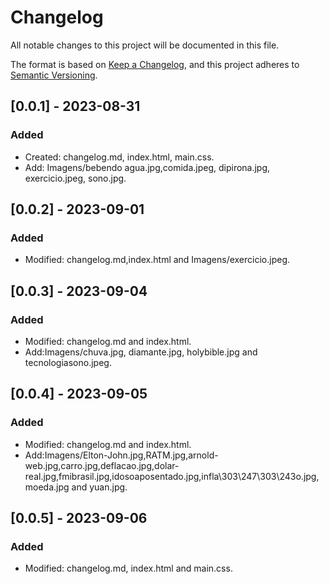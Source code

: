 # Changelog

All notable changes to this project will be documented in this file.

The format is based on [Keep a Changelog](https://keepachangelog.com/en/1.0.0/),
and this project adheres to [Semantic Versioning](https://semver.org/spec/v2.0.0.html).

## [0.0.1] - 2023-08-31

### Added

- Created: changelog.md, index.html, main.css.  
- Add: Imagens/bebendo agua.jpg,comida.jpeg, dipirona.jpg, exercicio.jpeg, sono.jpg.


## [0.0.2] - 2023-09-01

### Added

- Modified: changelog.md,index.html and Imagens/exercicio.jpeg.


## [0.0.3] - 2023-09-04

### Added

- Modified: changelog.md and index.html.
- Add:Imagens/chuva.jpg, diamante.jpg, holybible.jpg and tecnologiasono.jpeg.



## [0.0.4] - 2023-09-05

### Added

- Modified: changelog.md and index.html.
- Add:Imagens/Elton-John.jpg,RATM.jpg,arnold-web.jpg,carro.jpg,deflacao.jpg,dolar-real.jpg,fmibrasil.jpg,idosoaposentado.jpg,infla\303\247\303\243o.jpg,moeda.jpg and yuan.jpg.



## [0.0.5] - 2023-09-06

### Added

- Modified: changelog.md, index.html and main.css.

